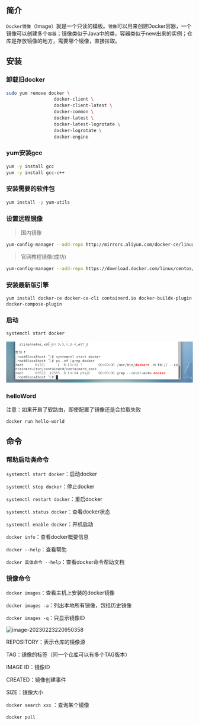 ## 简介

`Docker镜像`（Image）就是一个只读的模板。`镜像`可以用来创建Docker容器，一个镜像可以创建多个`容器`；镜像类似于Java中的类，容器类似于new出来的实例；仓库是存放镜像的地方，需要哪个镜像，直接拉取。

## 安装

### 卸载旧docker

```bash
sudo yum remove docker \
                  docker-client \
                  docker-client-latest \
                  docker-common \
                  docker-latest \
                  docker-latest-logrotate \
                  docker-logrotate \
                  docker-engine
```

### yum安装gcc

```bash
yum -y install gcc
yum -y install gcc-c++
```

### 安装需要的软件包

```bash
yum install -y yum-utils
```

### 设置远程镜像

> 国内镜像

```bash
yum-config-manager --add-repo http://mirrors.aliyun.com/docker-ce/linux/centos/docker-ce.repo
```

> 官网教程镜像(成功)

```bash
yum-config-manager --add-repo https://download.docker.com/linux/centos/docker-ce.repo
```

### 安装最新版引擎

```bas
yum install docker-ce docker-ce-cli containerd.io docker-buildx-plugin docker-compose-plugin
```

### 启动

```bash
systemctl start docker
```

![image-20230221224431445](.\images\image-20230221224431445.png)

### helloWord

注意：如果开启了软路由，即使配置了镜像还是会拉取失败

```bash
docker run hello-world
```

## 命令

### 帮助启动类命令

`systemctl start docker`：启动docker

`systemctl stop docker`：停止docker

`systemctl restart docker`：重启docker

`systemctl status docker`：查看docker状态

`systemctl enable docker`：开机启动

`docker info`：查看docker概要信息

`docker --help`：查看帮助

`docker 具体命令 --help`：查看docker命令帮助文档

### 镜像命令

`docker images`：查看主机上安装的docker镜像

`docker images -a`：列出本地所有镜像，包括历史镜像

`docker images -q`：只显示镜像ID

![image-20230223220950358](D:.\images\image-20230223220950358.png)

REPOSITORY：表示仓库的镜像源

TAG：镜像的标签（同一个仓库可以有多个TAG版本）

IMAGE ID：镜像ID

CREATED：镜像创建事件

SIZE：镜像大小

`docker search xxx` ：查询某个镜像

`docker pull`